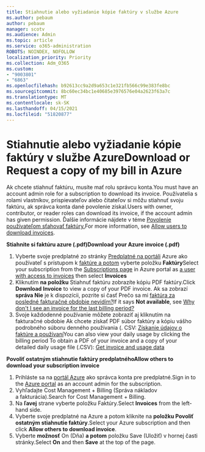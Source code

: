 ```yaml
---
title: Stiahnutie alebo vyžiadanie kópie faktúry v službe Azure
ms.author: pebaum
author: pebaum
manager: scotv
ms.audience: Admin
ms.topic: article
ms.service: o365-administration
ROBOTS: NOINDEX, NOFOLLOW
localization_priority: Priority
ms.collection: Adm_O365
ms.custom:
- "9003801"
- "6863"
ms.openlocfilehash: b92613cc9a2d9a653c1e321fb566c99e383fe8bc
ms.sourcegitcommit: 8bc60ec34bc1e40685e3976576e04a2623f63a7c
ms.translationtype: MT
ms.contentlocale: sk-SK
ms.lasthandoff: 04/15/2021
ms.locfileid: "51820877"
---
```

# <a name="download-or-request-a-copy-of-my-bill-in-azure"></a><span data-ttu-id="6f457-102">Stiahnutie alebo vyžiadanie kópie faktúry v službe Azure</span><span class="sxs-lookup"><span data-stu-id="6f457-102">Download or Request a copy of my bill in Azure</span></span>

<span data-ttu-id="6f457-103">Ak chcete stiahnuť faktúru, musíte mať rolu správcu konta.</span><span class="sxs-lookup"><span data-stu-id="6f457-103">You must have an account admin role for a subscription to download its invoice.</span></span> <span data-ttu-id="6f457-104">Používatelia s rolami vlastníkov, prispievateľov alebo čitateľov si môžu stiahnuť svoju faktúru, ak správca konta dané povolenie získal.</span><span class="sxs-lookup"><span data-stu-id="6f457-104">Users with owner, contributor, or reader roles can download its invoice, if the account admin has given permission.</span></span> <span data-ttu-id="6f457-105">Ďalšie informácie nájdete v téme [Povolenie používateľom sťahovať faktúry.](https://docs.microsoft.com/azure/cost-management-billing/manage/manage-billing-access#opt-in)</span><span class="sxs-lookup"><span data-stu-id="6f457-105">For more information, see [Allow users to download invoices](https://docs.microsoft.com/azure/cost-management-billing/manage/manage-billing-access#opt-in).</span></span>

<span data-ttu-id="6f457-106">**Stiahnite si faktúru azure (.pdf)**</span><span class="sxs-lookup"><span data-stu-id="6f457-106">**Download your Azure invoice (.pdf)**</span></span>

1. <span data-ttu-id="6f457-107">Vyberte svoje predplatné zo stránky [Predplatné na portáli](https://portal.azure.com/#blade/Microsoft_Azure_Billing/SubscriptionsBlade) Azure ako používateľ s prístupom k [faktúre a potom](https://docs.microsoft.com/azure/cost-management-billing/manage/manage-billing-access?WT.mc_id=Portal-Microsoft_Azure_Support) vyberte položku **Faktúry**</span><span class="sxs-lookup"><span data-stu-id="6f457-107">Select your subscription from the [Subscriptions page](https://portal.azure.com/#blade/Microsoft_Azure_Billing/SubscriptionsBlade) in Azure portal as [a user with access to invoices](https://docs.microsoft.com/azure/cost-management-billing/manage/manage-billing-access?WT.mc_id=Portal-Microsoft_Azure_Support) then select **Invoices**</span></span>
2. <span data-ttu-id="6f457-108">Kliknutím **na položku** Stiahnuť faktúru zobrazíte kópiu PDF faktúry.</span><span class="sxs-lookup"><span data-stu-id="6f457-108">Click **Download Invoice** to view a copy of your PDF invoice.</span></span> <span data-ttu-id="6f457-109">Ak sa zobrazí **správa Nie** je k dispozícii, pozrite si časť Prečo sa mi [faktúra za posledné fakturačné obdobie nevidím?](https://docs.microsoft.com/azure/cost-management-billing/manage/download-azure-invoice-daily-usage-date?WT.mc_id=Portal-Microsoft_Azure_Support#noinvoice)</span><span class="sxs-lookup"><span data-stu-id="6f457-109">If it says **Not available**, see [Why don't I see an invoice for the last billing period?](https://docs.microsoft.com/azure/cost-management-billing/manage/download-azure-invoice-daily-usage-date?WT.mc_id=Portal-Microsoft_Azure_Support#noinvoice)</span></span>
3. <span data-ttu-id="6f457-110">Svoje každodenné používanie môžete zobraziť aj kliknutím na fakturačné obdobie Ak chcete získať PDF súbor faktúry a kópiu vášho podrobného súboru denného používania (. CSV: [Získanie údajov o faktúre a používaní](https://docs.microsoft.com/azure/cost-management-billing/manage/download-azure-invoice-daily-usage-date?WT.mc_id=Portal-Microsoft_Azure_Support)</span><span class="sxs-lookup"><span data-stu-id="6f457-110">You can also view your daily usage by clicking the billing period To obtain a PDF of your invoice and a copy of your detailed daily usage file (.CSV): [Get invoice and usage data](https://docs.microsoft.com/azure/cost-management-billing/manage/download-azure-invoice-daily-usage-date?WT.mc_id=Portal-Microsoft_Azure_Support)</span></span>  

<span data-ttu-id="6f457-111">**Povoliť ostatným stiahnutie faktúry predplatného**</span><span class="sxs-lookup"><span data-stu-id="6f457-111">**Allow others to download your subscription invoice**</span></span>

1. <span data-ttu-id="6f457-112">Prihláste sa na [portál Azure](https://portal.azure.com/) ako správca konta pre predplatné.</span><span class="sxs-lookup"><span data-stu-id="6f457-112">Sign in to the [Azure portal](https://portal.azure.com/) as an account admin for the subscription.</span></span>
2. <span data-ttu-id="6f457-113">Vyhľadajte Cost Management + Billing (Správa nákladov a fakturácia).</span><span class="sxs-lookup"><span data-stu-id="6f457-113">Search for Cost Management + Billing.</span></span>
3. <span data-ttu-id="6f457-114">Na **ľavej** strane vyberte položku Faktúry.</span><span class="sxs-lookup"><span data-stu-id="6f457-114">Select **Invoices** from the left-hand side.</span></span>
4. <span data-ttu-id="6f457-115">Vyberte svoje predplatné na Azure a potom kliknite na **položku Povoliť ostatným stiahnutie faktúry**.</span><span class="sxs-lookup"><span data-stu-id="6f457-115">Select your Azure subscription and then click **Allow others to download invoice**.</span></span>
5. <span data-ttu-id="6f457-116">Vyberte **možnosť** On (Dňa) **a potom** položku Save (Uložiť) v hornej časti stránky.</span><span class="sxs-lookup"><span data-stu-id="6f457-116">Select **On** and then **Save** at the top of the page.</span></span>
